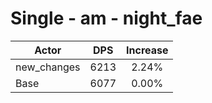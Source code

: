 # Single - am - night_fae
| Actor | DPS | Increase |
|---|:---:|:---:|
|new_changes|6213|2.24%|
|Base|6077|0.00%|
